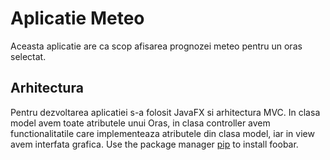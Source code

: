 # Aplicatie Meteo

Aceasta aplicatie are ca scop afisarea prognozei meteo pentru un oras selectat.

## Arhitectura

Pentru dezvoltarea aplicatiei s-a folosit JavaFX si arhitectura MVC. In clasa model avem toate atributele unui Oras, in clasa controller avem functionalitatile care implementeaza atributele din clasa model, iar in view avem interfata grafica.
Use the package manager [pip](https://pip.pypa.io/en/stable/) to install foobar.

